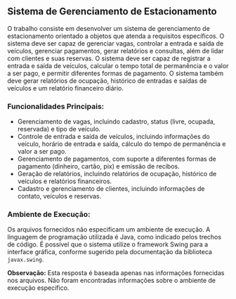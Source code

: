 
## Sistema de Gerenciamento de Estacionamento

O trabalho consiste em desenvolver um sistema de gerenciamento de estacionamento orientado a objetos que atenda a requisitos específicos. O sistema deve ser capaz de gerenciar vagas, controlar a entrada e saída de veículos, gerenciar pagamentos, gerar relatórios e consultas, além de lidar com clientes e suas reservas. O sistema deve ser capaz de registrar a entrada e saída de veículos, calcular o tempo total de permanência e o valor a ser pago, e permitir diferentes formas de pagamento. O sistema também deve gerar relatórios de ocupação, histórico de entradas e saídas de veículos e um relatório financeiro diário.

### **Funcionalidades Principais:**

*   Gerenciamento de vagas, incluindo cadastro, status (livre, ocupada, reservada) e tipo de veículo.
*   Controle de entrada e saída de veículos, incluindo informações do veículo, horário de entrada e saída, cálculo do tempo de permanência e valor a ser pago.
*   Gerenciamento de pagamentos, com suporte a diferentes formas de pagamento (dinheiro, cartão, pix) e emissão de recibos.
*   Geração de relatórios, incluindo relatórios de ocupação, histórico de veículos e relatórios financeiros.
*   Cadastro e gerenciamento de clientes, incluindo informações de contato, veículos e reservas.

### **Ambiente de Execução:**

Os arquivos fornecidos não especificam um ambiente de execução. A linguagem de programação utilizada é Java, como indicado pelos trechos de código. É possível que o sistema utilize o framework Swing para a interface gráfica, conforme sugerido pela documentação da biblioteca `javax.swing`.

**Observação:** Esta resposta é baseada apenas nas informações fornecidas nos arquivos. Não foram encontradas informações sobre o ambiente de execução específico.

